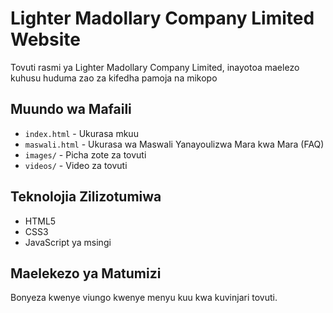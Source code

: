 # Lighter Madollary Company Limited Website

Tovuti rasmi ya Lighter Madollary Company Limited, inayotoa maelezo kuhusu huduma zao za kifedha pamoja na mikopo

## Muundo wa Mafaili

- `index.html` - Ukurasa mkuu
- `maswali.html` - Ukurasa wa Maswali Yanayoulizwa Mara kwa Mara (FAQ)
- `images/` - Picha zote za tovuti
- `videos/` - Video za tovuti

## Teknolojia Zilizotumiwa

- HTML5
- CSS3
- JavaScript ya msingi

## Maelekezo ya Matumizi

Bonyeza kwenye viungo kwenye menyu kuu kwa kuvinjari tovuti.
